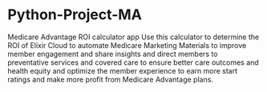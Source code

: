 # Python-Project-MA
Medicare Advantage ROI calculator app
Use this calculator to determine the ROI of Elixir Cloud to automate Medicare Marketing Materials to improve member engagement and share insights and direct members to preventative services and covered care to ensure better care outcomes and health equity and optimize the member experience to earn more start ratings and make more profit from Medicare Advantage plans.
